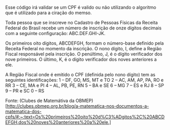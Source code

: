 Esse código irá validar se um CPF é valido ou não utilizando o algoritmo que é utilizado para a ciração do memso.

Toda pessoa que se inscreve no Cadastro de Pessoas Físicas da Receita Federal do Brasil recebe um número de inscrição de onze dígitos decimais com a seguinte configuração: ABC.DEF.GHI-JK.

Os primeiros oito dígitos, ABCDEFGH, formam o número-base definido pela Receita Federal no momento da inscrição.
O nono dígito, I, define a Região Fiscal responsável pela inscrição.
O penúltimo, J, é o dígito verificador dos nove primeiros.
O último, K, é o dígito verificador dos noves anteriores a ele.

A Região Fiscal onde é emitido o CPF (definida pelo nono dígito) tem as seguintes identificações:
1 – DF, GO, MS, MT e TO
2 – AC, AM, AP, PA, RO e RR
3 – CE, MA e PI
4 – AL, PB, PE, RN
5 – BA e SE
6 – MG
7 – ES e RJ
8 – SP
9 – PR e SC
0 – RS

Fonte: (Clubes de Matemátiva da OBMEP)[http://clubes.obmep.org.br/blog/a-matematica-nos-documentos-a-matematica-dos-cpfs/#:~:text=Os%20primeiros%20oito%20d%C3%ADgitos%2C%20ABCDEFGH,dos%20noves%20anteriores%20a%20ele.]